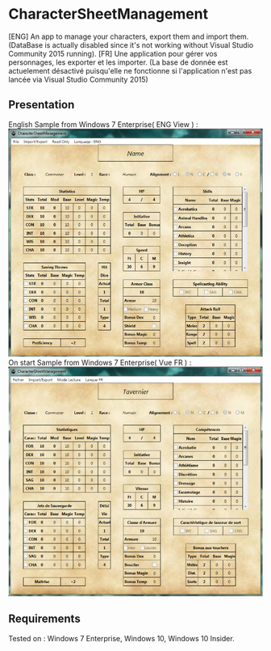# CharacterSheetManagement
[ENG] An app to manage your characters, export them and import them. (DataBase is actually disabled since it's not working without Visual Studio Community 2015 running).
[FR] Une application pour gérer vos personnages, les exporter et les importer. (La base de donnée est actuelement désactivé puisqu'elle ne fonctionne si l'application n'est pas lancée via Visual Studio Community 2015)
## Presentation
English Sample from Windows 7 Enterprise( ENG View ) :
![ScreenShot](screenshots/englishInterfaceSample.png)
On start Sample from Windows 7 Enterprise( Vue FR ) :
![ScreenShot](screenshots/onStartupSample.png)
## Requirements
Tested on : Windows 7 Enterprise, Windows 10, Windows 10 Insider.